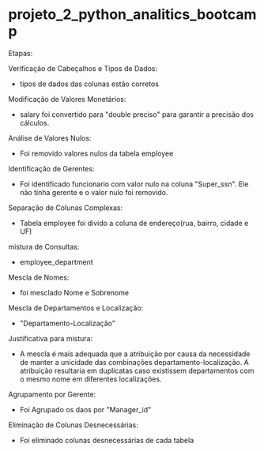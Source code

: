 # projeto_2_python_analitics_bootcamp

Etapas:

 Verificação de Cabeçalhos e Tipos de Dados:
 *  tipos de dados das colunas estão corretos

 Modificação de Valores Monetários:
 * salary foi convertido para  "double preciso" para garantir a precisão dos cálculos.

  Análise de Valores Nulos:
  * Foi removido valores nulos da tabela employee

 Identificação de Gerentes:
  * Foi identificado funcionario com valor nulo na coluna "Super_ssn". Ele não tinha gerente e o valor nulo foi removido.

 Separação de Colunas Complexas:
  * Tabela employee foi divido a coluna de endereço(rua, bairro, cidade e UF)	

 mistura de Consultas:
 * employee_department

 Mescla de Nomes:
 * foi mesclado Nome e Sobrenome

 Mescla de Departamentos e Localização:
 * "Departamento-Localização" 

 Justificativa para mistura:
  * A mescla é mais adequada que a atribuição por causa da necessidade de manter a unicidade das combinações departamento-localização.
    A atribuição resultaria em duplicatas caso existissem departamentos com o mesmo nome em diferentes localizações. 

 Agrupamento por Gerente:
  * Foi Agrupado os daos por  "Manager_id" 

 Eliminação de Colunas Desnecessárias:
  * Foi eliminado colunas desnecessárias de cada tabela 
